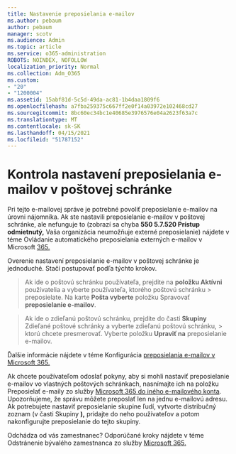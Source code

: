 ```yaml
---
title: Nastavenie preposielania e-mailov
ms.author: pebaum
author: pebaum
manager: scotv
ms.audience: Admin
ms.topic: article
ms.service: o365-administration
ROBOTS: NOINDEX, NOFOLLOW
localization_priority: Normal
ms.collection: Adm_O365
ms.custom:
- "20"
- "1200004"
ms.assetid: 15abf81d-5c5d-49da-ac81-1b4daa1809f6
ms.openlocfilehash: a7fba259375c667ff2e0f14a03972e102468cd27
ms.sourcegitcommit: 8bc60ec34bc1e40685e3976576e04a2623f63a7c
ms.translationtype: MT
ms.contentlocale: sk-SK
ms.lasthandoff: 04/15/2021
ms.locfileid: "51787152"
---
```

# <a name="check-the-email-forwarding-settings-for-a-mailbox"></a>Kontrola nastavení preposielania e-mailov v poštovej schránke

Pri tejto e-mailovej správe je potrebné povoliť preposielanie e-mailov na úrovni nájomníka. Ak ste nastavili preposielanie e-mailov v poštovej schránke, ale nefunguje to (zobrazí sa chyba **550 5.7.520 Prístup odmietnutý,** Vaša organizácia neumožňuje externé preposielanie) nájdete v téme Ovládanie automatického preposielania externých e-mailov v Microsoft [365.](https://docs.microsoft.com/microsoft-365/security/office-365-security/external-email-forwarding?view=o365-worldwide)

Overenie nastavení preposielanie e-mailov v poštovej schránke je jednoduché. Stačí postupovať podľa týchto krokov.
  
> Ak ide o poštovú schránku používateľa, prejdite na **položku Aktívni** používatelia a vyberte používateľa, ktorého poštovú schránku \>  preposielate. Na karte **Pošta vyberte** položku Spravovať **preposielanie e-mailov**.

> Ak ide o zdieľanú poštovú schránku, prejdite do časti **Skupiny** Zdieľané poštové schránky a vyberte zdieľanú poštovú schránku, \>  ktorú chcete presmerovať. Vyberte položku **Upraviť na** preposielanie e-mailov.

Ďalšie informácie nájdete v téme Konfigurácia [preposielania e-mailov v Microsoft 365.](https://docs.microsoft.com/microsoft-365/admin/email/configure-email-forwarding)
  
Ak chcete používateľom odoslať pokyny, aby si mohli nastaviť preposielanie e-mailov vo vlastných poštových schránkach, nasnímajte ich na položku Preposielať e-maily zo služby [Microsoft 365 do iného e-mailového konta](https://support.office.com/article/Forward-email-from-Office-365-to-another-email-account-1ed4ee1e-74f8-4f53-a174-86b748ff6a0e). Upozorňujeme, že správu môžete preposlať len na jednu e-mailovú adresu. Ak potrebujete nastaviť preposielanie skupine ľudí, vytvorte distribučný zoznam (v časti Skupiny **),** pridajte do neho používateľov a potom nakonfigurujte preposielanie do tejto skupiny.
  
Odchádza od vás zamestnanec? Odporúčané kroky nájdete v téme Odstránenie bývalého zamestnanca zo služby [Microsoft 365.](https://docs.microsoft.com/microsoft-365/admin/add-users/remove-former-employee)
